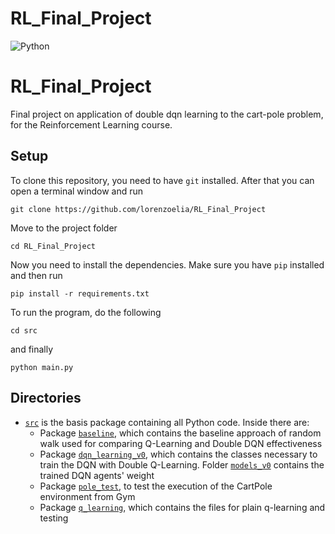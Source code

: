 # RL_Final_Project
![Python](https://img.shields.io/badge/Python-3776AB?style=for-the-badge&logo=python&logoColor=white)

# RL_Final_Project

Final project on application of double dqn learning to the cart-pole problem, for the Reinforcement Learning course.

## Setup

To clone this repository, you need to have `git` installed. After that you can open a terminal window and run

```
git clone https://github.com/lorenzoelia/RL_Final_Project
```

Move to the project folder

```
cd RL_Final_Project
```

Now you need to install the dependencies. Make sure you have `pip` installed and then run

```
pip install -r requirements.txt
```

To run the program, do the following

```
cd src
```

and finally

```
python main.py
```

## Directories

- [`src`](https://github.com/lorenzoelia/RL_Final_Project/tree/master/src) is the basis
  package containing all Python code. Inside there are:
    - Package [`baseline`](https://github.com/lorenzoelia/RL_Final_Project/tree/master/src/baseline),
      which contains the baseline approach of random walk used for comparing Q-Learning and Double DQN effectiveness
    - Package [`dqn_learning_v0`](https://github.com/lorenzoelia/RL_Final_Project/tree/master/src/dqn_learning_v0), which contains the classes necessary to train the DQN with Double Q-Learning. Folder [`models_v0`](https://github.com/lorenzoelia/RL_Final_Project/tree/master/src/dqn_learning_v0/models_v0) contains the trained DQN agents' weight
    - Package [`pole_test`](https://github.com/lorenzoelia/RL_Final_Project/tree/master/src/pole_test), to test the execution of the CartPole environment from Gym
    - Package [`q_learning`](https://github.com/lorenzoelia/RL_Final_Project/tree/master/src/q_learning), which contains the files for plain q-learning and testing